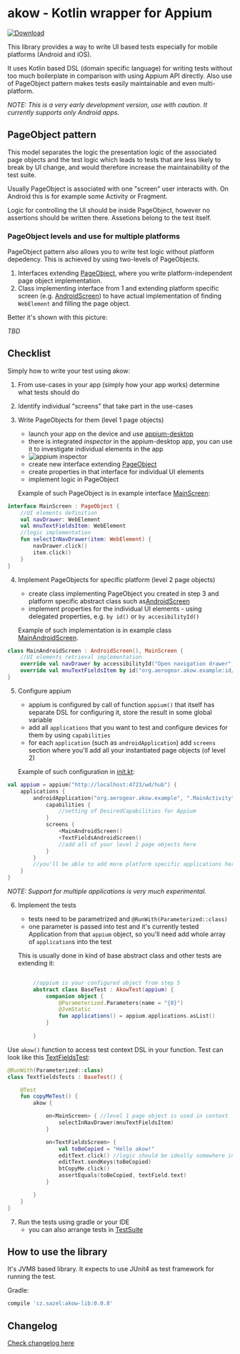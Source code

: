 # akow - Kotlin wrapper for Appium

[ ![Download](https://api.bintray.com/packages/vsazel/akow/akow-lib/images/download.svg) ](https://bintray.com/vsazel/akow/akow-lib/_latestVersion)

This library provides a way to write UI based tests especially for mobile platforms (Android and iOS).

It uses Kotlin based DSL (domain specific language) for writing tests without too much boilerplate in comparison with using Appium API directly. 
Also use of PageObject pattern makes tests easily maintainable and even multi-platform.

_NOTE: This is a very early development version, use with caution. It currently supports only Android apps._

## PageObject pattern

This model separates the logic the presentation logic of the associated page objects and the test logic which leads to tests that are less likely to break by UI change, and would therefore increase 
the maintainability of the test suite.

Usually PageObject is associated with one "screen" user interacts with. On Android this is for example some Activity or Fragment.  

Logic for controlling the UI should be inside PageObject, however no assertions should be written there. Assetions belong to the test itself. 

### PageObject levels and use for multiple platforms 
PageObject pattern also allows you to write test logic without platform depedency. This is achieved by using two-levels of PageObjects.

 1. Interfaces extending [PageObject](lib/src/main/kotlin/org/aerogear/akow/pageobject/PageObject.kt), where you write platform-independent page object implementation.
 2. Class implementing interface from 1 and extending platform specific screen (e.g. [AndroidScreen](lib/src/main/kotlin/org/aerogear/akow/pageobject/AndroidScreen.kt)) to have actual implementation of finding
   `WebElement` and filling the page object.

Better it's shown with this picture:

_TBD_

## Checklist

Simply how to write your test using akow:

   1. From use-cases in your app (simply how your app works) determine what tests should do   
   2. Identify individual "screens" that take part in the use-cases
   3. Write PageObjects for them (level 1 page objects)
        * launch your app on the device and use [appium-desktop](https://github.com/appium/appium-desktop)
        * there is integrated *inspector* in the appium-desktop app, you can use it to investigate individual elements in the app
        * ![appium inspector](.images/appium_inspector.png)
        * create new interface extending [PageObject](lib/src/main/kotlin/org/aerogear/akow/pageobject/PageObject.kt)
        * create properties in that interface for individual UI elements
        * implement logic in PageObject
        
        Example of such PageObject is in example interface [MainScreen](example-test/src/test/kotlin/pageobjects/MainScreen.kt):

```kotlin
interface MainScreen : PageObject {
    //UI elements definition
    val navDrawer: WebElement
    val mnuTextFieldsItem: WebElement
    //logic implementation
    fun selectInNavDrawer(item: WebElement) {
        navDrawer.click()
        item.click()
    }
}
```        
        
   4. Implement PageObjects for specific platform (level 2 page objects)
        * create class implementing PageObject you created in step 3 and platform specific abstract class such as[AndroidScreen](lib/src/main/kotlin/org/aerogear/akow/pageobject/AndroidScreen.kt)
        * implement properties for the individual UI elements - using delegated properties, e.g. `by id()` or `by accesibilityId()`
        
        Example of such implementation is in example class [MainAndroidScreen](example-test/src/test/kotlin/pageobjects/android/MainAndroidScreen.kt).

```kotlin
class MainAndroidScreen : AndroidScreen(), MainScreen {
    //UI elements retrieval implementation
    override val navDrawer by accessibilityId("Open navigation drawer")
    override val mnuTextFieldsItem by id("org.aerogear.akow.example:id/design_menu_item_text")
}
``` 
   5. Configure appium
        * appium is configured by call of function `appium()` that itself has separate DSL for configuring it, store the result in some global variable
        * add all `applications` that you want to test and configure devices for them by using `capabilities`
        * for each `application` (such as `androidApplication`) add `screens` section where you'll add all your instantiated page objects (of level 2)

        Example of such configuration in [init.kt](example-test/src/test/kotlin/init.kt): 
```kotlin
val appium = appium("http://localhost:4723/wd/hub") {
    applications { 
        androidApplication("org.aerogear.akow.example", ".MainActivity") {
            capabilities {
                //setting of DesiredCapabilities for Appium 
            }
            screens {
                +MainAndroidScreen()
                +TextFieldsAndroidScreen()
                //add all of your level 2 page objects here
            }
        }
        //you'll be able to add more platform specific applications here (in future)
    }
}
```     
_NOTE: Support for multiple applications is very much experimental._   
        
   6. Implement the tests 
        * tests need to be parametrized and `@RunWith(Parameterized::class)`
        * one parameter is passed into test and it's currently tested Application from that `appium` object, so you'll need add whole array of `application`s into the test
    
      This is usually done in kind of base abstract class and other tests are extending it:
      
```kotlin
        
        //appium is your configured object from step 5
        abstract class BaseTest : AkowTest(appium) {
            companion object {
                @Parameterized.Parameters(name = "{0}")
                @JvmStatic
                fun applications() = appium.applications.asList() 
            }
        
        }
```      
Use `akow()` function to access test context DSL in your function. Test can look like this [TextFieldsTest](example-test/src/test/kotlin/tests/TextfieldsTests.kt):

```kotlin
@RunWith(Parameterized::class)
class TextfieldsTests : BaseTest() {

    @Test
    fun copyMeTest() {
        akow {

            on<MainScreen> { //level 1 page object is used in context
                selectInNavDrawer(mnuTextFieldsItem)
            }

            on<TextFieldsScreen> {
                val toBeCopied = "Hello akow!"
                editText.click() //logic should be ideally somewhere in the page object, this is for demonstration 
                editText.sendKeys(toBeCopied)
                btCopyMe.click()
                assertEquals(toBeCopied, textField.text)
            }

        }
    }
}
```         


   7. Run the tests using gradle or your IDE
         * you can also arrange tests in [TestSuite](example-test/src/test/kotlin/TestSuite.kt)
                
   
## How to use  the library

It's JVM8 based library. It expects to use JUnit4 as test framework for running the test.

Gradle:
```groovy
compile 'cz.sazel:akow-lib:0.0.8'
```    
  
## Changelog

[Check changelog here](CHANGELOG.md)
